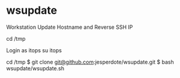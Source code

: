# wsupdate
Workstation Update Hostname and Reverse SSH IP

cd /tmp

Login as itops
su itops

cd /tmp
$ git clone git@github.com:jesperdote/wsupdate.git
$ bash wsupdate/wsupdate.sh <NEW HOSTNAME> <REVERSE SSH IP>

